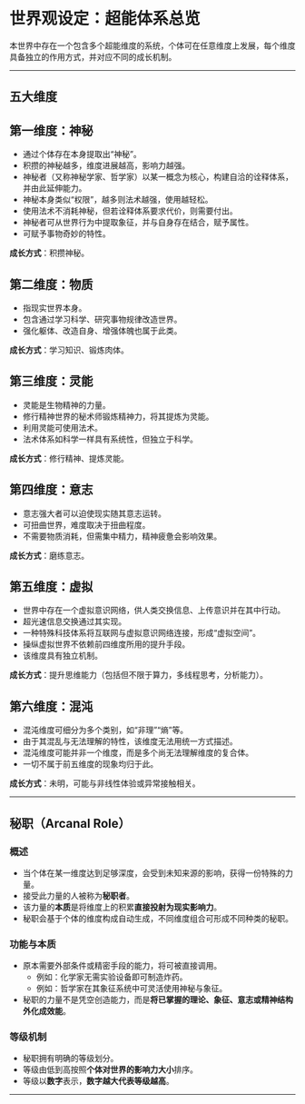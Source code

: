 # 世界观设定：超能体系总览

本世界中存在一个包含多个超能维度的系统，个体可在任意维度上发展，每个维度具备独立的作用方式，并对应不同的成长机制。

---
## 五大维度

## 第一维度：神秘

- 通过个体存在本身提取出“神秘”。
- 积攒的神秘越多，维度进展越高，影响力越强。
- 神秘者（又称神秘学家、哲学家）以某一概念为核心，构建自洽的诠释体系，并由此延伸能力。
- 神秘本身类似“权限”，越多则法术越强，使用越轻松。
- 使用法术不消耗神秘，但若诠释体系要求代价，则需要付出。
- 神秘者可从世界行为中提取象征，并与自身存在结合，赋予属性。
- 可赋予事物奇妙的特性。

**成长方式**：积攒神秘。


## 第二维度：物质

- 指现实世界本身。
- 包含通过学习科学、研究事物规律改造世界。
- 强化躯体、改造自身、增强体魄也属于此类。

**成长方式**：学习知识、锻炼肉体。


## 第三维度：灵能

- 灵能是生物精神的力量。
- 修行精神世界的秘术师锻炼精神力，将其提炼为灵能。
- 利用灵能可使用法术。
- 法术体系如科学一样具有系统性，但独立于科学。

**成长方式**：修行精神、提炼灵能。


## 第四维度：意志

- 意志强大者可以迫使现实随其意志运转。
- 可扭曲世界，难度取决于扭曲程度。
- 不需要物质消耗，但需集中精力，精神疲惫会影响效果。

**成长方式**：磨练意志。


## 第五维度：虚拟

- 世界中存在一个虚拟意识网络，供人类交换信息、上传意识并在其中行动。
- 超光速信息交换通过其实现。
- 一种特殊科技体系将互联网与虚拟意识网络连接，形成“虚拟空间”。
- 操纵虚拟世界不依赖前四维度所用的提升手段。
- 该维度具有独立机制。

**成长方式**：提升思维能力（包括但不限于算力，多线程思考，分析能力）。


## 第六维度：混沌

- 混沌维度可细分为多个类别，如“非理”“熵”等。
- 由于其混乱与无法理解的特性，该维度无法用统一方式描述。
- 混沌维度可能并非一个维度，而是多个尚无法理解维度的复合体。
- 一切不属于前五维度的现象均归于此。

**成长方式**：未明，可能与非线性体验或异常接触相关。

---

## 秘职（Arcanal Role）

### 概述

- 当个体在某一维度达到足够深度，会受到未知来源的影响，获得一份特殊的力量。
- 接受此力量的人被称为**秘职者**。
- 该力量的**本质**是将维度上的积累**直接投射为现实影响力**。
- 秘职会基于个体的维度构成自动生成，不同维度组合可形成不同种类的秘职。

### 功能与本质

- 原本需要外部条件或精密手段的能力，将可被直接调用。
  - 例如：化学家无需实验设备即可制造炸药。
  - 例如：哲学家在其象征系统中可灵活使用神秘与象征。
- 秘职的力量不是凭空创造能力，而是**将已掌握的理论、象征、意志或精神结构外化成效能**。

### 等级机制

- 秘职拥有明确的等级划分。
- 等级由低到高按照**个体对世界的影响力大小**排序。
- 等级以**数字**表示，**数字越大代表等级越高**。
---